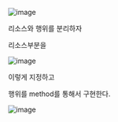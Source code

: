 ![image](https://user-images.githubusercontent.com/108928206/183657096-5a976ec5-08a8-4f99-9250-5bbb6c77547e.png)

리소스와 행위를 분리하자

리소스부분을

![image](https://user-images.githubusercontent.com/108928206/183657161-c46fa001-8fae-4ca6-b59c-6d64e4b4d06f.png)

이렇게 지정하고 

행위를 method를 통해서 구현한다.

![image](https://user-images.githubusercontent.com/108928206/183657209-3f8c141e-bb3d-4fa4-bf0e-760a092fe58a.png)
